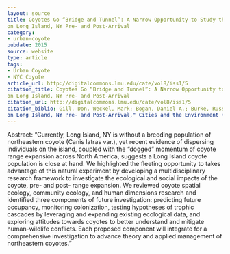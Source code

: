 ```yaml
---
layout: source
title: Coyotes Go “Bridge and Tunnel”: A Narrow Opportunity to Study the Socio-ecological Impacts of Coyote Range Expansion
on Long Island, NY Pre- and Post-Arrival
category: 
- urban-coyote
pubdate: 2015
source: website
type: article
tags:
- Urban Coyote
- NYC Coyote
article_url: http://digitalcommons.lmu.edu/cate/vol8/iss1/5
citation_title: Coyotes Go “Bridge and Tunnel”: A Narrow Opportunity to Study the Socio-ecological Impacts of Coyote Range Expansion
on Long Island, NY Pre- and Post-Arrival
citation_url: http://digitalcommons.lmu.edu/cate/vol8/iss1/5
citation_biblio: Gill, Don. Weckel, Mark; Bogan, Daniel A.; Burke, Russel L.; Nagy, Christopher; Siemer, William F.; Green, Timothy; and Mitchell, Numi (2015) "Coyotes Go “Bridge and Tunnel”: A Narrow Opportunity to Study the Socio-ecological Impacts of Coyote Range Expansion
on Long Island, NY Pre- and Post-Arrival," Cities and the Environment (CATE): Vol. 8: Iss. 1, Article 5. Available at: http://digitalcommons.lmu.edu/cate/vol8/iss1/5
---
```


Abstract: 
“Currently, Long Island, NY is without a breeding population of northeastern coyote (Canis latras var.), yet recent evidence of dispersing individuals on the island, coupled with the “dogged” momentum of coyote range expansion across North America, suggests a Long Island coyote population is close at hand. We highlighted the fleeting opportunity to takes advantage of this natural experiment by developing a multidisciplinary research framework to investigate the ecological and social impacts of the coyote, pre- and post- range expansion. We reviewed coyote spatial ecology, community ecology, and human dimensions research and identified three components of future investigation: predicting future occupancy, monitoring colonization, testing hypotheses of trophic cascades by leveraging and expanding existing ecological data, and exploring attitudes towards coyotes to better understand and mitigate human-wildlife conflicts. Each proposed component will integrate for a comprehensive investigation to advance theory and applied management of northeastern coyotes.”

